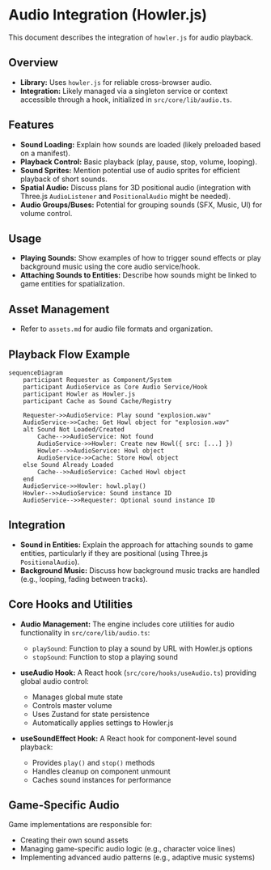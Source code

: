 # Audio Integration (Howler.js)

This document describes the integration of `howler.js` for audio playback.

## Overview

- **Library:** Uses `howler.js` for reliable cross-browser audio.
- **Integration:** Likely managed via a singleton service or context accessible through a hook, initialized in `src/core/lib/audio.ts`.

## Features

- **Sound Loading:** Explain how sounds are loaded (likely preloaded based on a manifest).
- **Playback Control:** Basic playback (play, pause, stop, volume, looping).
- **Sound Sprites:** Mention potential use of audio sprites for efficient playback of short sounds.
- **Spatial Audio:** Discuss plans for 3D positional audio (integration with Three.js `AudioListener` and `PositionalAudio` might be needed).
- **Audio Groups/Buses:** Potential for grouping sounds (SFX, Music, UI) for volume control.

## Usage

- **Playing Sounds:** Show examples of how to trigger sound effects or play background music using the core audio service/hook.
- **Attaching Sounds to Entities:** Describe how sounds might be linked to game entities for spatialization.

## Asset Management

- Refer to `assets.md` for audio file formats and organization.

## Playback Flow Example

```mermaid
sequenceDiagram
    participant Requester as Component/System
    participant AudioService as Core Audio Service/Hook
    participant Howler as Howler.js
    participant Cache as Sound Cache/Registry

    Requester->>AudioService: Play sound "explosion.wav"
    AudioService->>Cache: Get Howl object for "explosion.wav"
    alt Sound Not Loaded/Created
        Cache-->>AudioService: Not found
        AudioService->>Howler: Create new Howl({ src: [...] })
        Howler-->>AudioService: Howl object
        AudioService->>Cache: Store Howl object
    else Sound Already Loaded
        Cache-->>AudioService: Cached Howl object
    end
    AudioService->>Howler: howl.play()
    Howler-->>AudioService: Sound instance ID
    AudioService-->>Requester: Optional sound instance ID
```

## Integration

- **Sound in Entities:** Explain the approach for attaching sounds to game entities, particularly if they are positional (using Three.js `PositionalAudio`).
- **Background Music:** Discuss how background music tracks are handled (e.g., looping, fading between tracks).

## Core Hooks and Utilities

- **Audio Management:** The engine includes core utilities for audio functionality in `src/core/lib/audio.ts`:

  - `playSound`: Function to play a sound by URL with Howler.js options
  - `stopSound`: Function to stop a playing sound

- **useAudio Hook:** A React hook (`src/core/hooks/useAudio.ts`) providing global audio control:

  - Manages global mute state
  - Controls master volume
  - Uses Zustand for state persistence
  - Automatically applies settings to Howler.js

- **useSoundEffect Hook:** A React hook for component-level sound playback:
  - Provides `play()` and `stop()` methods
  - Handles cleanup on component unmount
  - Caches sound instances for performance

## Game-Specific Audio

Game implementations are responsible for:

- Creating their own sound assets
- Managing game-specific audio logic (e.g., character voice lines)
- Implementing advanced audio patterns (e.g., adaptive music systems)
